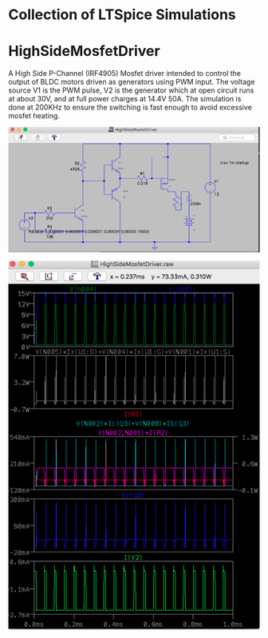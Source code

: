 # Collection of LTSpice Simulations

# HighSideMosfetDriver

A High Side P-Channel (IRF4905) Mosfet driver intended to control the output of BLDC motors driven as generators using PWM input. The voltage source V1 is the PWM pulse, V2 is the generator which at open circuit runs at about 30V, and at full power charges at 14.4V 50A. The simulation is done at 200KHz to ensure the switching is fast enough to avoid excessive mosfet heating.


![Circuit](HighSideMosfetDriverCircuit.png)

![Simulation](HighSideMosfetDriver.png)

